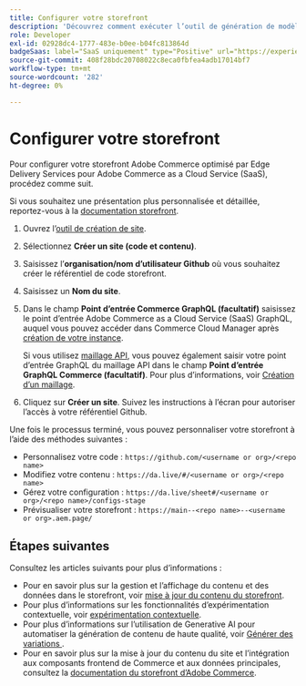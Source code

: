 ```yaml
---
title: Configurer votre storefront
description: 'Découvrez comment exécuter l’outil de génération de modèles automatique pour configurer votre storefront [!DNL Adobe Commerce as a Cloud Service] '
role: Developer
exl-id: 02928dc4-1777-483e-b0ee-b04fc813864d
badgeSaas: label="SaaS uniquement" type="Positive" url="https://experienceleague.adobe.com/en/docs/commerce/user-guides/product-solutions" tooltip="S’applique uniquement aux projets Adobe Commerce as a Cloud Service et Adobe Commerce Optimizer (infrastructure SaaS gérée par Adobe)."
source-git-commit: 408f28bdc20708022c8eca0fbfea4adb17014bf7
workflow-type: tm+mt
source-wordcount: '282'
ht-degree: 0%

---
```


# Configurer votre storefront

Pour configurer votre storefront Adobe Commerce optimisé par Edge Delivery Services pour Adobe Commerce as a Cloud Service (SaaS), procédez comme suit.

Si vous souhaitez une présentation plus personnalisée et détaillée, reportez-vous à la [documentation storefront](https://experienceleague.adobe.com/developer/commerce/storefront/get-started/).

1. Ouvrez l’[outil de création de site](https://da.live/app/adobe-commerce/storefront-tools/tools/site-creator/site-creator).

1. Sélectionnez **Créer un site (code et contenu)**.

1. Saisissez l’**organisation/nom d’utilisateur Github** où vous souhaitez créer le référentiel de code storefront.

1. Saisissez un **Nom du site**.

1. Dans le champ **Point d’entrée Commerce GraphQL (facultatif)** saisissez le point d’entrée Adobe Commerce as a Cloud Service (SaaS) GraphQL, auquel vous pouvez accéder dans Commerce Cloud Manager après [création de votre instance](./getting-started.md#create-an-instance).

   Si vous utilisez [maillage API](https://developer.adobe.com/graphql-mesh-gateway/mesh/basic), vous pouvez également saisir votre point d’entrée GraphQL du maillage API dans le champ **Point d’entrée GraphQL Commerce (facultatif)**. Pour plus d’informations, voir [Création d’un maillage](https://developer.adobe.com/graphql-mesh-gateway/mesh/basic/create-mesh).

1. Cliquez sur **Créer un site**. Suivez les instructions à l’écran pour autoriser l’accès à votre référentiel Github.

Une fois le processus terminé, vous pouvez personnaliser votre storefront à l’aide des méthodes suivantes :

* Personnalisez votre code : `https://github.com/<username or org>/<repo name>`
* Modifiez votre contenu : `https://da.live/#/<username or org>/<repo name>`
* Gérez votre configuration : `https://da.live/sheet#/<username or org>/<repo name>/configs-stage`
* Prévisualiser votre storefront : `https://main--<repo name>--<username or org>.aem.page/`

## Étapes suivantes

Consultez les articles suivants pour plus d’informations :

* Pour en savoir plus sur la gestion et l’affichage du contenu et des données dans le storefront, voir [mise à jour du contenu du storefront](./use-cases.md#update-storefront-content).
* Pour plus d’informations sur les fonctionnalités d’expérimentation contextuelle, voir [expérimentation contextuelle](./use-cases.md#contextual-experimentation).
* Pour plus d’informations sur l’utilisation de Generative AI pour automatiser la génération de contenu de haute qualité, voir [ Générer des variations ](./use-cases.md#generate-variations).
* Pour en savoir plus sur la mise à jour du contenu du site et l’intégration aux composants frontend de Commerce et aux données principales, consultez la [documentation du storefront d’Adobe Commerce](https://experienceleague.adobe.com/developer/commerce/storefront/).
